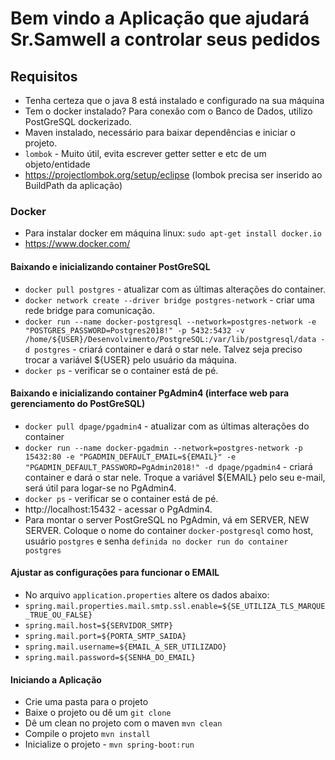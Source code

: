 # Bem vindo a Aplicação que ajudará Sr.Samwell a controlar seus pedidos

## Requisitos
 - Tenha certeza que o java 8 está instalado e configurado na sua máquina
 - Tem o docker instalado? Para conexão com o Banco de Dados, utilizo PostGreSQL dockerizado.
 - Maven instalado, necessário para baixar dependências e iniciar o projeto.
 - `lombok` - Muito útil, evita escrever getter setter e etc de um objeto/entidade
 - https://projectlombok.org/setup/eclipse (lombok precisa ser inserido ao BuildPath da aplicação)
 
### Docker
 - Para instalar docker em máquina linux: `sudo apt-get install docker.io`
 - https://www.docker.com/

#### Baixando e inicializando container PostGreSQL
 - `docker pull postgres` - atualizar com as últimas alterações do container.
 - `docker network create --driver bridge postgres-network` - criar uma rede bridge para comunicação.
 - `docker run --name docker-postgresql --network=postgres-network -e "POSTGRES_PASSWORD=Postgres2018!" -p 5432:5432 -v /home/${USER}/Desenvolvimento/PostgreSQL:/var/lib/postgresql/data -d postgres` - criará container e dará o star nele. Talvez seja preciso trocar a variável ${USER} pelo usuário da máquina.
 - `docker ps` - verificar se o container está de pé.

 
#### Baixando e inicializando container PgAdmin4 (interface web para gerenciamento do PostGreSQL)
 - `docker pull dpage/pgadmin4` - atualizar com as últimas alterações do container
 - `docker run --name docker-pgadmin --network=postgres-network -p 15432:80 -e "PGADMIN_DEFAULT_EMAIL=${EMAIL}" -e "PGADMIN_DEFAULT_PASSWORD=PgAdmin2018!" -d dpage/pgadmin4` - criará container e dará o star nele. Troque a variável ${EMAIL} pelo seu e-mail, será útil para logar-se no PgAdmin4.
 - `docker ps` - verificar se o container está de pé.
 -  http://localhost:15432 - acessar o PgAdmin4.
 - Para montar o server PostGreSQL no PgAdmin, vá em SERVER, NEW SERVER. Coloque o nome do container `docker-postgresql` como host, usuário `postgres` e senha `definida no docker run do container postgres`
 
#### Ajustar as configurações para funcionar o EMAIL
 - No arquivo `application.properties` altere os dados abaixo:
 - `spring.mail.properties.mail.smtp.ssl.enable=${SE_UTILIZA_TLS_MARQUE_TRUE_OU_FALSE}`
 - `spring.mail.host=${SERVIDOR_SMTP}`
 - `spring.mail.port=${PORTA_SMTP_SAIDA}`
 - `spring.mail.username=${EMAIL_A_SER_UTILIZADO}`
 - `spring.mail.password=${SENHA_DO_EMAIL}`
 
#### Iniciando a Aplicação
 - Crie uma pasta para o projeto
 - Baixe o projeto ou dê um `git clone`
 - Dê um clean no projeto com o maven `mvn clean`
 - Compile o projeto `mvn install`
 - Inicialize o projeto - `mvn spring-boot:run`